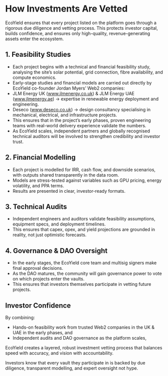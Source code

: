 # How Investments Are Vetted

EcoYield ensures that every project listed on the platform goes through
a rigorous due diligence and vetting process. This protects investor
capital, builds confidence, and ensures only high-quality,
revenue-generating assets enter the ecosystem.

## 1. Feasibility Studies

- Each project begins with a technical and financial feasibility study,
analysing the site’s solar potential, grid connection, fibre
availability, and compute economics.
- Early-stage studies and financial models are carried out directly by
EcoYield co-founder Jordan Myers’ Web2 companies:
- JLM Energy UK (www.jlmenergy.co.uk) & JLM Energy UAE
(www.jlmenergy.ae) → expertise in renewable energy deployment and
engineering.
- Deseco (www.deseco.co.uk) → design consultancy specialising in
mechanical, electrical, and infrastructure projects.
- This ensures that in the project’s early phases, proven engineering
teams with real-world delivery experience validate the numbers.
- As EcoYield scales, independent partners and globally recognised
technical auditors will be involved to strengthen credibility and
investor trust.

## 2. Financial Modelling

- Each project is modelled for IRR, cash flow, and downside scenarios,
with outputs shared transparently in the data room.
- Models are stress-tested against variables such as GPU pricing, energy
volatility, and PPA terms.
- Results are presented in clear, investor-ready formats.

## 3. Technical Audits

- Independent engineers and auditors validate feasibility assumptions,
equipment specs, and deployment timelines.
- This ensures that capex, opex, and yield projections are grounded in
reality, not just optimistic forecasts.

## 4. Governance & DAO Oversight

- In the early stages, the EcoYield core team and multisig signers make
final approval decisions.
- As the DAO matures, the community will gain governance power to vote
on which projects enter the vaults.
- This ensures that investors themselves participate in vetting future
projects.

## Investor Confidence

By combining:
- Hands-on feasibility work from trusted Web2 companies in the UK & UAE
in the early phases, and
- Independent audits and DAO governance as the platform scales,

EcoYield creates a layered, robust investment vetting process that
balances speed with accuracy, and vision with accountability.

Investors know that every vault they participate in is
backed by due diligence, transparent modelling, and expert oversight 
not hype.

